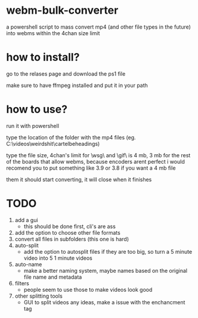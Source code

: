 # webm-bulk-converter
a powershell script to mass convert mp4 (and other file types in the future) into webms within the 4chan size limit

# how to install?
go to the relases page and download the ps1 file

make sure to have ffmpeg installed and put it in your path

# how to use?
run it with powershell 

type the location of the folder with the mp4 files (eg. C:\videos\weirdshit\cartelbeheadings)

type the file size,
4chan's limit for \wsg\ and \gif\ is 4 mb, 3 mb for the rest of the boards that allow webms, because encoders arent perfect i would recomend you to put something like 3.9 or 3.8 if you want a 4 mb file

them it should start converting, it will close when it finishes

# TODO
1. add a gui
   - this should be done first, cli's are ass
2. add the option to choose other file formats
3. convert all files in subfolders (this one is hard)
4. auto-split
   - add the option to autosplit files if they are too big, so turn a 5 minute video into 5 1 minute videos
5. auto-name
   - make a better naming system, maybe names based on the original file name and metadata
6. filters
   - people seem to use those to make videos look good
7. other splitting tools
   - GUI to split videos
any ideas, make a issue with the enchancment tag
